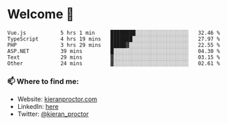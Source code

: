 # Welcome 🦘

<!--START_SECTION:waka-->

```text
Vue.js           5 hrs 1 min     ████████░░░░░░░░░░░░░░░░░   32.46 %
TypeScript       4 hrs 19 mins   ███████░░░░░░░░░░░░░░░░░░   27.97 %
PHP              3 hrs 29 mins   █████▓░░░░░░░░░░░░░░░░░░░   22.55 %
ASP.NET          39 mins         █░░░░░░░░░░░░░░░░░░░░░░░░   04.30 %
Text             29 mins         ▓░░░░░░░░░░░░░░░░░░░░░░░░   03.15 %
Other            24 mins         ▓░░░░░░░░░░░░░░░░░░░░░░░░   02.61 %
```

<!--END_SECTION:waka-->

### 📫 Where to find me:

-   Website: [kieranproctor.com](https://kieranproctor.com/)
-   LinkedIn: [here](https://www.linkedin.com/in/kieran-proctor-086b5a159/)
-   Twitter: [@kieran_proctor](https://twitter.com/kieran_proctor)
